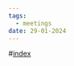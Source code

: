 ```yaml
---
tags:
  - meetings
date: 29-01-2024
---
```

#[index](notes/general-circle/old-gc-meetings/index.md) 
